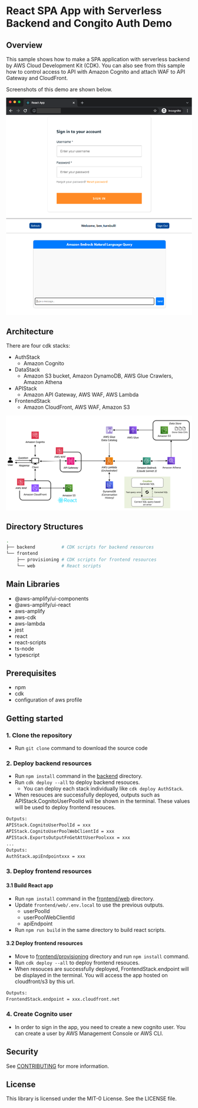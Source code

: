 # React SPA App with Serverless Backend and Congito Auth Demo

## Overview

This sample shows how to make a SPA application with serverless backend by AWS Cloud Development Kit (CDK). You can also see from this sample how to control access to API with Amazon Cognito and attach WAF to API Gateway and CloudFront.

Screenshots of this demo are shown below.

![screen-cognito](imgs/screen-cognito.png)
![screen-home](imgs/app-preview.PNG)

## Architecture

There are four cdk stacks:

- AuthStack
  - Amazon Cognito
- DataStack
  - Amazon S3 bucket, Amazon DynamoDB, AWS Glue Crawlers, Amazon Athena
- APIStack
  - Amazon API Gateway, AWS WAF, AWS Lambda
- FrontendStack
  - Amazon CloudFront, AWS WAF, Amazon S3

![Architecture](imgs/nlq-architecture.PNG)

## Directory Structures

```sh
.
├── backend          # CDK scripts for backend resources
└── frontend
    ├── provisioning # CDK scripts for frontend resources
    └── web          # React scripts
```

## Main Libraries

- @aws-amplify/ui-components
- @aws-amplify/ui-react
- aws-amplify
- aws-cdk
- aws-lambda
- jest
- react
- react-scripts
- ts-node
- typescript

## Prerequisites

- npm
- cdk
- configuration of aws profile

## Getting started

### 1. Clone the repository

- Run `git clone` command to download the source code

### 2. Deploy backend resources

- Run `npm install` command in the [backend](backend) directory.
- Run `cdk deploy --all` to deploy backend resouces.
  - You can deploy each stack individually like `cdk deploy AuthStack`.
- When resouces are successfully deployed, outputs such as APIStack.CognitoUserPoolId will be shown in the terminal. These values will be used to deploy frontend resouces.

```sh
Outputs:
APIStack.CognitoUserPoolId = xxx
APIStack.CognitoUserPoolWebClientId = xxx
APIStack.ExportsOutputFnGetAttUserPoolxxx = xxx
...
Outputs:
AuthStack.apiEndpointxxx = xxx
```

### 3. Deploy frontend resources

#### 3.1 Build React app

- Run `npm install` command in the [frontend/web](frontend/web) directory.
- Update `frontend/web/.env.local` to use the previous outputs.
  - userPoolId
  - userPoolWebClientId
  - apiEndpoint
- Run `npm run build` in the same directory to build react scripts.

#### 3.2 Deploy frontend resources

- Move to [frontend/provisioning](frontend/provisioning) directory and run `npm install` command.
- Run `cdk deploy --all` to deploy frontend resouces.
- When resouces are successfully deployed, FrontendStack.endpoint will be displayed in the terminal. You will access the app hosted on cloudfront/s3 by this url.

```sh
Outputs:
FrontendStack.endpoint = xxx.cloudfront.net
```

### 4. Create Cognito user

- In order to sign in the app, you need to create a new cognito user. You can create a user by AWS Management Console or AWS CLI.

## Security

See [CONTRIBUTING](CONTRIBUTING.md#security-issue-notifications) for more information.

## License

This library is licensed under the MIT-0 License. See the LICENSE file.
